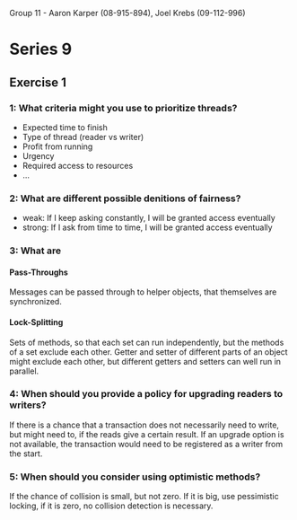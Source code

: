 Group 11  - Aaron Karper (08-915-894), Joel Krebs (09-112-996)

# Series 9
## Exercise 1
### 1: What criteria might you use to prioritize threads?
* Expected time to finish
* Type of thread (reader vs writer)
* Profit from running
* Urgency
* Required access to resources
* ...

### 2: What are different possible denitions of fairness?
* weak: If I keep asking constantly, I will be granted access eventually
* strong: If I ask from time to time, I will be granted access eventually

### 3: What are 
#### Pass-Throughs 
Messages can be passed through to helper objects, that themselves are
synchronized.
#### Lock-Splitting
Sets of methods, so that each set can run independently, but the methods of a
set exclude each other. Getter and setter of different parts of an object might
exclude each other, but different getters and setters can well run in parallel.

### 4: When should you provide a policy for upgrading readers to writers?
If there is a chance that a transaction does not necessarily need to write, but
might need to, if the reads give a certain result. If an upgrade option is not
available, the transaction would need to be registered as a writer from the
start.

### 5: When should you consider using optimistic methods?
If the chance of collision is small, but not zero. If it is big, use pessimistic
locking, if it is zero, no collision detection is necessary.

